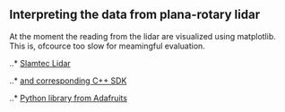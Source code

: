 
Interpreting the data from plana-rotary lidar
---------------------------------------------

At the moment the reading from the lidar are visualized using matplotlib. This is, ofcource too slow for meamingful evaluation.



..* [Slamtec Lidar](http://www.slamtec.com/en/support#rplidar-a1)

..* [and corresponding C++ SDK](https://github.com/Slamtec/rplidar_sdk)

..* [Python library from Adafruits](https://learn.adafruit.com/slamtec-rplidar-on-pi/cpython-on-raspberry-pi)
